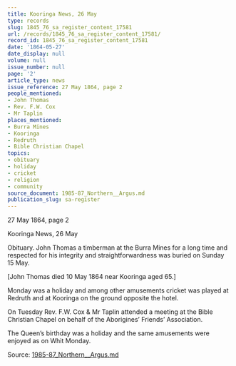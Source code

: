 ```yaml
---
title: Kooringa News, 26 May
type: records
slug: 1845_76_sa_register_content_17581
url: /records/1845_76_sa_register_content_17581/
record_id: 1845_76_sa_register_content_17581
date: '1864-05-27'
date_display: null
volume: null
issue_number: null
page: '2'
article_type: news
issue_reference: 27 May 1864, page 2
people_mentioned:
- John Thomas
- Rev. F.W. Cox
- Mr Taplin
places_mentioned:
- Burra Mines
- Kooringa
- Redruth
- Bible Christian Chapel
topics:
- obituary
- holiday
- cricket
- religion
- community
source_document: 1985-87_Northern__Argus.md
publication_slug: sa-register
---
```


27 May 1864, page 2

Kooringa News, 26 May

Obituary.  John Thomas a timberman at the Burra Mines for a long time and respected for his integrity and straightforwardness was buried on Sunday 15 May.

[John Thomas died 10 May 1864 near Kooringa aged 65.]

Monday was a holiday and among other amusements cricket was played at Redruth and at Kooringa on the ground opposite the hotel.

On Tuesday Rev. F.W. Cox & Mr Taplin attended a meeting at the Bible Christian Chapel on behalf of the Aborigines’ Friends’ Association.

The Queen’s birthday was a holiday and the same amusements were enjoyed as on Whit Monday.


Source: [1985-87_Northern__Argus.md](/downloads/markdown/1985-87_Northern__Argus.md)
